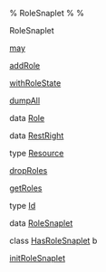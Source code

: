 % RoleSnaplet
% 
% 

RoleSnaplet

[may](RoleSnaplet.html#v:may)

[addRole](RoleSnaplet.html#v:addRole)

[withRoleState](RoleSnaplet.html#v:withRoleState)

[dumpAll](RoleSnaplet.html#v:dumpAll)

data [Role](RoleSnaplet.html#t:Role)

data [RestRight](RoleSnaplet.html#t:RestRight)

type [Resource](RoleSnaplet.html#t:Resource)

[dropRoles](RoleSnaplet.html#v:dropRoles)

[getRoles](RoleSnaplet.html#v:getRoles)

type [Id](RoleSnaplet.html#t:Id)

data [RoleSnaplet](RoleSnaplet.html#t:RoleSnaplet)

class [HasRoleSnaplet](RoleSnaplet.html#t:HasRoleSnaplet) b

[initRoleSnaplet](RoleSnaplet.html#v:initRoleSnaplet)
